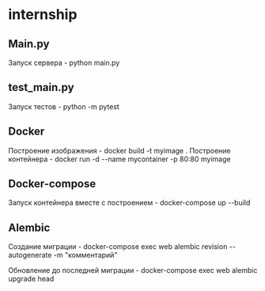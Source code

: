 # internship
## Main.py
Запуск сервера - python main.py

## test_main.py
Запуск тестов - python -m pytest

## Docker
Построение изображения - docker build -t myimage .
Построение контейнера - docker run -d --name mycontainer -p 80:80 myimage

## Docker-compose
Запуск контейнера вместе с построением - docker-compose up --build

## Alembic
Создание миграции - docker-compose exec web alembic revision --autogenerate -m "комментарий"

Обновление до последней миграции - docker-compose exec web alembic upgrade head